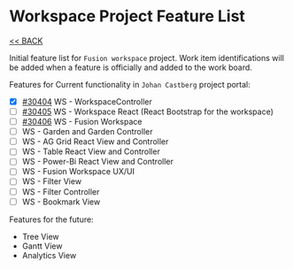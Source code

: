 # Workspace Project Feature List

[<< BACK](/README.md)

Initial feature list for `Fusion workspace` project. Work item identifications will be added when a feature is officially and added to the work board.

Features for Current functionality in `Johan Castberg` project portal:

- [x] [#30404](https://statoil-proview.visualstudio.com/Fusion/_backlogs/backlog/Johan%20Castberg%20inn%20i%20Fusion/Epics/?workitem=30404) WS - WorkspaceController
- [ ] [#30405](https://statoil-proview.visualstudio.com/Fusion/_backlogs/backlog/Johan%20Castberg%20inn%20i%20Fusion/Epics/?workitem=30405) WS - Workspace React (React Bootstrap for the workspace)
- [ ] [#30406](https://statoil-proview.visualstudio.com/Fusion/_backlogs/backlog/Johan%20Castberg%20inn%20i%20Fusion/Epics/?workitem=30407) WS - Fusion Workspace
- [ ] WS - Garden and Garden Controller
- [ ] WS - AG Grid React View and Controller
- [ ] WS - Table React View and Controller
- [ ] WS  - Power-Bi React View and Controller
- [ ] WS - Fusion Workspace UX/UI
- [ ] WS - Filter View
- [ ] WS - Filter Controller
- [ ] WS - Bookmark View

Features for the future:

- Tree View
- Gantt View
- Analytics View

